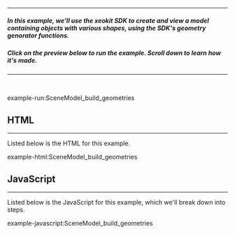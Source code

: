 
---
##### In this example, we'll use the xeokit SDK to create and view a model containing objects with various shapes, using the SDK's geometry genorator functions. 
##### Click on the preview below to run the example. Scroll down to learn how it's made.
---

<br>

example-run:SceneModel_build_geometries

## HTML

---

Listed below is the HTML for this example.

example-html:SceneModel_build_geometries

## JavaScript

---

Listed below is the JavaScript for this example, which we'll break down into steps.

example-javascript:SceneModel_build_geometries
